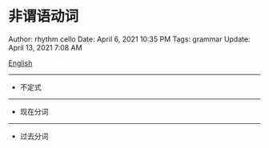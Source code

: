 # 非谓语动词

Author: rhythm cello
Date: April 6, 2021 10:35 PM
Tags: grammar
Update: April 13, 2021 7:08 AM

[English](../../English%208ebea178339640f9b456c2f71d56e368.md) 

---

- 不定式

---

- 现在分词

---

- 过去分词